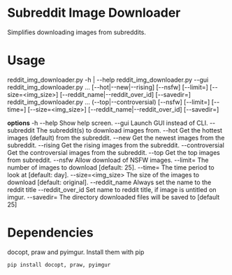 # Subreddit Image Downloader

Simplifies downloading images from subreddits.

# Usage

reddit\_img\_downloader.py -h | --help
reddit\_img\_downloader.py --gui
reddit\_img\_downloader.py <subreddit> ... [--hot|--new|--rising] [--nsfw]
                            [--limit=<n>] [--size=<img_size>]
                            [--reddit_name|--reddit_over_id]
                            [--savedir=<n>]
reddit\_img\_downloader.py <subreddit> ... (--top|--controversial) [--nsfw]
                            [--limit=<n>] [--time=<period>]
                            [--size=<img_size>]
                            [--reddit_name|--reddit_over_id]
                            [--savedir=<n>]

**options**
 -h --help          Show help screen.
 --gui              Launch GUI instead of CLI.
 --subreddit        The subreddit(s) to download images from.
 --hot              Get the hottest images (default) from the subreddit.
 --new              Get the newest images from the subreddit.
 --rising           Get the rising images from the subreddit.
 --controversial    Get the controversial images from the subreddit.
 --top              Get the top images from subreddit.
 --nsfw             Allow download of NSFW images.
 --limit=<n>        The number of images to download [default: 25].
 --time=<period>    The time period to look at [default: day].
 --size=<img_size>  The size of the images to download [default: original].
 --reddit\_name      Always set the name to the reddit title
 --reddit\_over\_id   Set name to reddit title, if image is untitled on imgur.
 --savedir=<n>      The directory downloaded files will be saved to [default 25]

# Dependencies

docopt, praw and pyimgur. Install them with pip

```python
pip install docopt, praw, pyimgur
```
